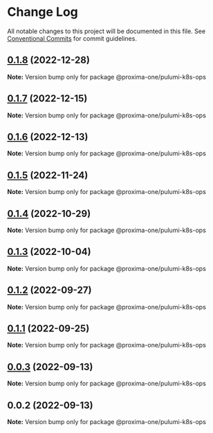 # Change Log

All notable changes to this project will be documented in this file.
See [Conventional Commits](https://conventionalcommits.org) for commit guidelines.

## [0.1.8](https://github.com/proxima-one/pulumi-components/compare/@proxima-one/pulumi-k8s-ops@0.1.7...@proxima-one/pulumi-k8s-ops@0.1.8) (2022-12-28)

**Note:** Version bump only for package @proxima-one/pulumi-k8s-ops





## [0.1.7](https://github.com/proxima-one/pulumi-components/compare/@proxima-one/pulumi-k8s-ops@0.1.6...@proxima-one/pulumi-k8s-ops@0.1.7) (2022-12-15)

**Note:** Version bump only for package @proxima-one/pulumi-k8s-ops





## [0.1.6](https://github.com/proxima-one/pulumi-components/compare/@proxima-one/pulumi-k8s-ops@0.1.5...@proxima-one/pulumi-k8s-ops@0.1.6) (2022-12-13)

**Note:** Version bump only for package @proxima-one/pulumi-k8s-ops





## [0.1.5](https://github.com/proxima-one/pulumi-components/compare/@proxima-one/pulumi-k8s-ops@0.1.4...@proxima-one/pulumi-k8s-ops@0.1.5) (2022-11-24)

**Note:** Version bump only for package @proxima-one/pulumi-k8s-ops





## [0.1.4](https://github.com/proxima-one/pulumi-components/compare/@proxima-one/pulumi-k8s-ops@0.1.3...@proxima-one/pulumi-k8s-ops@0.1.4) (2022-10-29)

**Note:** Version bump only for package @proxima-one/pulumi-k8s-ops





## [0.1.3](https://github.com/proxima-one/pulumi-components/compare/@proxima-one/pulumi-k8s-ops@0.1.2...@proxima-one/pulumi-k8s-ops@0.1.3) (2022-10-04)

**Note:** Version bump only for package @proxima-one/pulumi-k8s-ops





## [0.1.2](https://github.com/proxima-one/pulumi-components/compare/@proxima-one/pulumi-k8s-ops@0.1.1...@proxima-one/pulumi-k8s-ops@0.1.2) (2022-09-27)

**Note:** Version bump only for package @proxima-one/pulumi-k8s-ops





## [0.1.1](https://github.com/proxima-one/pulumi-components/compare/@proxima-one/pulumi-k8s-ops@0.0.3...@proxima-one/pulumi-k8s-ops@0.1.1) (2022-09-25)

**Note:** Version bump only for package @proxima-one/pulumi-k8s-ops





## [0.0.3](https://github.com/proxima-one/pulumi-components/compare/@proxima-one/pulumi-k8s-ops@0.0.2...@proxima-one/pulumi-k8s-ops@0.0.3) (2022-09-13)

**Note:** Version bump only for package @proxima-one/pulumi-k8s-ops





## 0.0.2 (2022-09-13)

**Note:** Version bump only for package @proxima-one/pulumi-k8s-ops
